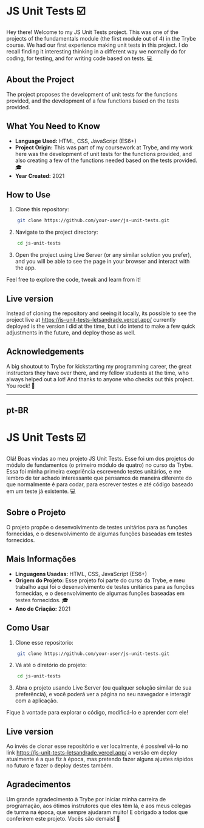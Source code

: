 # JS Unit Tests ☑️

Hey there! Welcome to my JS Unit Tests project. This was one of the projects of the fundamentals module (the first module out of 4) in the Trybe course. We had our first experience making unit tests in this project. I do recall finding it interesting thinking in a different way we normally do for coding, for testing, and for writing code based on tests. 💻

## About the Project

The project proposes the development of unit tests for the functions provided, and the development of a few functions based on the tests provided.

## What You Need to Know

- **Language Used:** HTML, CSS, JavaScript (ES6+)
- **Project Origin:** This was part of my coursework at Trybe, and my work here was the development of unit tests for the functions provided, and also creating a few of the functions needed based on the tests provided. 🎓
- **Year Created:** 2021

## How to Use

1. Clone this repository:

```sh
    git clone https://github.com/your-user/js-unit-tests.git
```

2. Navigate to the project directory:

```sh
    cd js-unit-tests
```

3. Open the project using Live Server (or any similar solution you prefer), and you will be able to see the page in your browser and interact with the app.

Feel free to explore the code, tweak and learn from it!

## Live version

Instead of cloning the repository and seeing it locally, its possible to see the project live at https://js-unit-tests-letsandrade.vercel.app/
currently deployed is the version i did at the time, but i do intend to make a few quick adjustments in the future, and deploy those as well.

## Acknowledgements

A big shoutout to Trybe for kickstarting my programming career, the great instructors they have over there, and my fellow students at the time, who always helped out a lot! And thanks to anyone who checks out this project. You rock! 🤘

---

## pt-BR

# JS Unit Tests ☑️

Olá! Boas vindas ao meu projeto JS Unit Tests. Esse foi um dos projetos do módulo de fundamentos (o primeiro módulo de quatro) no curso da Trybe. Essa foi minha primeira exepriência escrevendo testes unitários, e me lembro de ter achado interessante que pensamos de maneira diferente do que normalmente é para codar, para escrever testes e até código baseado em um teste já existente. 💻

## Sobre o Projeto

O projeto propõe o desenvolvimento de testes unitários para as funções fornecidas, e o desenvolvimento de algumas funções baseadas em testes fornecidos.

## Mais Informações

- **Linguagens Usadas:** HTML, CSS, JavaScript (ES6+)
- **Origem do Projeto:** Esse projeto foi parte do curso da Trybe, e meu trabalho aqui foi o desenvolvimento de testes unitários para as funções fornecidas, e o desenvolvimento de algumas funções baseadas em testes fornecidos. 🎓
- **Ano de Criação:** 2021

## Como Usar

1. Clone esse repositorio:

```sh
    git clone https://github.com/your-user/js-unit-tests.git
```

2. Vá até o diretório do projeto:

```sh
    cd js-unit-tests
```

3. Abra o projeto usando Live Server (ou qualquer solução similar de sua preferência), e você poderá ver a página no seu navegador e interagir com a aplicação.

Fique à vontade para explorar o código, modificá-lo e aprender com ele!

## Live version

Ao invés de clonar esse repositório e ver localmente, é possível vê-lo no link https://js-unit-tests-letsandrade.vercel.app/
a versão em deploy atualmente é a que fiz à época, mas pretendo fazer alguns ajustes rápidos no futuro e fazer o deploy destes também.

## Agradecimentos

Um grande agradecimento à Trybe por iniciar minha carreira de programação, aos ótimos instrutores que eles têm lá, e aos meus colegas de turma na época, que sempre ajudaram muito! E obrigado a todos que conferirem este projeto. Vocês são demais! 🤘
